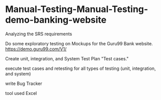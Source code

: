 # Manual-Testing-Manual-Testing-demo-banking-website
 Analyzing the SRS requirements

 Do some exploratory testing on Mockups for the Guru99 Bank website.
 https://demo.guru99.com/V1/

 Create unit, integration, and System Test Plan "Test cases."

 execute test cases and retesting for all types of testing (unit, integration, and system)

 write Bug Tracker
 
 tool used Excel
